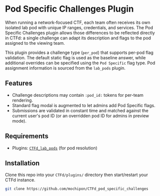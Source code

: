 # Pod Specific Challenges Plugin

When running a network-focused CTF, each team often receives its own isolated
lab pod with unique IP ranges, credentials, and services. The Pod Specific
Challenges plugin allows those differences to be reflected directly in CTFd: a
single challenge can adapt its description and flags to the pod assigned to the
viewing team.

This plugin provides a challenge type (`per_pod`) that supports per-pod flag
validation. The default static flag is used as the baseline answer, while
additional overrides can be specified using the `Pod Specific` flag type. Pod
assignment information is sourced from the `lab_pods` plugin.

## Features

- Challenge descriptions may contain `:pod_id:` tokens for per-team rendering.
- Standard flag modal is augmented to let admins add Pod Specific flags.
- Submissions are validated in constant time and matched against the current
  user's pod ID (or an overridden pod ID for admins in preview mode).

## Requirements

- Plugins: [`CTFd_lab_pods`](https://github.com/mochipon/CTFd_lab_pods)  (for pod resolution)

## Installation

Clone this repo into your `CTFd/plugins/` directory then start/restart your CTFd instance.

```bash
git clone https://github.com/mochipon/CTFd_pod_specific_challenges
```

